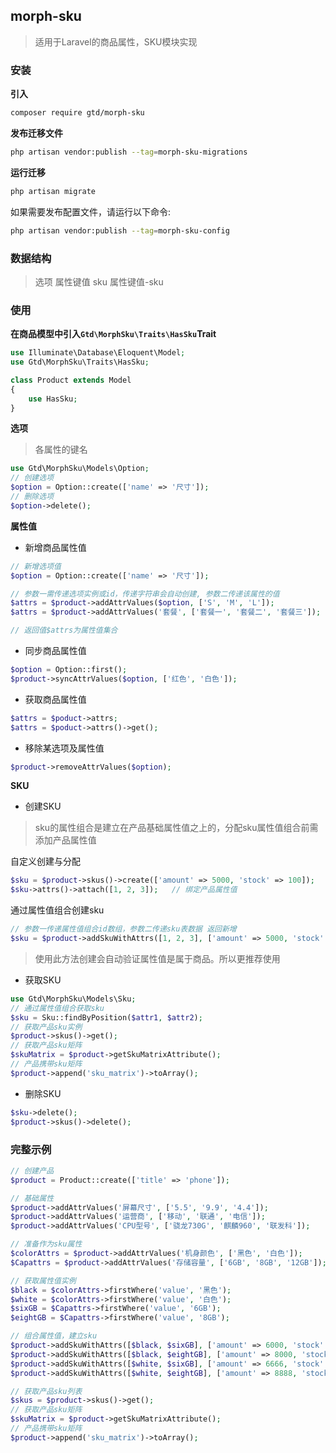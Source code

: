 ## morph-sku

> 适用于Laravel的商品属性，SKU模块实现

### 安装

**引入**

```bash
composer require gtd/morph-sku
```

**发布迁移文件**

```bash
php artisan vendor:publish --tag=morph-sku-migrations
```

**运行迁移**

```bash
php artisan migrate
```

如果需要发布配置文件，请运行以下命令:

```bash
php artisan vendor:publish --tag=morph-sku-config
```

### 数据结构

> 选项 属性键值 sku 属性键值-sku

### 使用

**在商品模型中引入`Gtd\MorphSku\Traits\HasSku`Trait**

```php
use Illuminate\Database\Eloquent\Model;
use Gtd\MorphSku\Traits\HasSku;

class Product extends Model
{
    use HasSku;
}
```

**选项**

> 各属性的键名

```php
use Gtd\MorphSku\Models\Option;
// 创建选项
$option = Option::create(['name' => '尺寸']);
// 删除选项
$option->delete();
```

**属性值**

- 新增商品属性值  

```php
// 新增选项值
$option = Option::create(['name' => '尺寸']);

// 参数一需传递选项实例或id，传递字符串会自动创建, 参数二传递该属性的值
$attrs = $product->addAttrValues($option, ['S', 'M', 'L']);
$attrs = $product->addAttrValues('套餐', ['套餐一', '套餐二', '套餐三']);

// 返回值$attrs为属性值集合
```

- 同步商品属性值

```php
$option = Option::first();
$product->syncAttrValues($option, ['红色', '白色']);
```

- 获取商品属性值

```php
$attrs = $poduct->attrs;
$attrs = $poduct->attrs()->get();
```

- 移除某选项及属性值

```php
$product->removeAttrValues($option);
```

**SKU**

- 创建SKU

> sku的属性组合是建立在产品基础属性值之上的，分配sku属性值组合前需添加产品属性值

自定义创建与分配

```php
$sku = $product->skus()->create(['amount' => 5000, 'stock' => 100]);
$sku->attrs()->attach([1, 2, 3]);   // 绑定产品属性值
```

通过属性值组合创建sku

```php
// 参数一传递属性值组合id数组，参数二传递sku表数据 返回新增
$sku = $product->addSkuWithAttrs([1, 2, 3], ['amount' => 5000, 'stock' => 100]);
```

> 使用此方法创建会自动验证属性值是属于商品。所以更推荐使用

- 获取SKU

```php
use Gtd\MorphSku\Models\Sku;
// 通过属性值组合获取sku
$sku = Sku::findByPosition($attr1, $attr2);
// 获取产品sku实例
$product->skus()->get();
// 获取产品sku矩阵
$skuMatrix = $product->getSkuMatrixAttribute();
// 产品携带sku矩阵
$product->append('sku_matrix')->toArray();
```

- 删除SKU

```php
$sku->delete();
$product->skus()->delete();
```

### 完整示例
```php
// 创建产品
$product = Product::create(['title' => 'phone']);

// 基础属性
$product->addAttrValues('屏幕尺寸', ['5.5', '9.9', '4.4']);
$product->addAttrValues('运营商', ['移动', '联通', '电信']);
$product->addAttrValues('CPU型号', ['骁龙730G', '麒麟960', '联发科']);

// 准备作为sku属性
$colorAttrs = $product->addAttrValues('机身颜色', ['黑色', '白色']);
$Capattrs = $product->addAttrValues('存储容量', ['6GB', '8GB', '12GB']);

// 获取属性值实例
$black = $colorAttrs->firstWhere('value', '黑色');
$white = $colorAttrs->firstWhere('value', '白色');
$sixGB = $Capattrs->firstWhere('value', '6GB');
$eightGB = $Capattrs->firstWhere('value', '8GB');

// 组合属性值，建立sku
$product->addSkuWithAttrs([$black, $sixGB], ['amount' => 6000, 'stock' => 100]);
$product->addSkuWithAttrs([$black, $eightGB], ['amount' => 8000, 'stock' => 100]);
$product->addSkuWithAttrs([$white, $sixGB], ['amount' => 6666, 'stock' => 100]);
$product->addSkuWithAttrs([$white, $eightGB], ['amount' => 8888, 'stock' => 100]);

// 获取产品sku列表
$skus = $product->skus()->get();
// 获取产品sku矩阵
$skuMatrix = $product->getSkuMatrixAttribute();
// 产品携带sku矩阵
$product->append('sku_matrix')->toArray();
```
